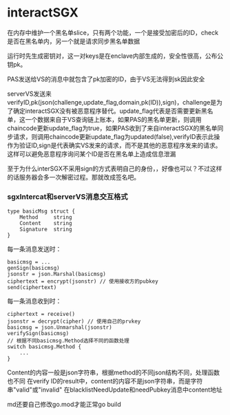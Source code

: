 # interactSGX

在内存中维护一个黑名单slice，只有两个功能，一个是接受加密后的ID，check是否在黑名单内，另一个就是请求同步黑名单数据

运行时先生成密钥对，这一对keys是在enclave内部生成的，安全性很高，公布公钥pk。

PAS发送给VS的消息中就包含了pk加密的ID，由于VS无法得到sk因此安全

serverVS发送来verifyID,pk(json(challenge,update_flag,domain,pk(ID)),sign)，challenge是为了确定interactSGX没有被恶意程序替代。update_flag代表是否需要更新黑名单，这一个数据来自于VS查询链上账本，如果PAS的黑名单更新，则调用chaincode更新update_flag为true，如果PAS收到了来自interactSGX的黑名单同步请求，则调用chaincode更新update_flag为updated(false),verifyID表示此操作为验证ID,sign是代表确实VS发来的请求，而不是其他的恶意程序发来的请求。这样可以避免恶意程序询问某个ID是否在黑名单上造成信息泄漏

至于为什么interSGX不采用sign的方式表明自己的身份，，好像也可以？不过这样的话服务器会多一次解密过程。那就改成签名吧。

### sgxIntercat和serverVS消息交互格式
```
type basicMsg struct {
	Method     string
	Content    string
    Signature  string
}
```
每一条消息发送时：
```
basicmsg = ...
genSign(basicmsg)
jsonstr = json.Marshal(basicmsg)
ciphertext = encrypt(jsonstr) // 使用接收方的pubkey
send(ciphertext)
```
每一条消息收到时：
```
ciphertext = receive()
jsonstr = decrypt(cipher) // 使用自己的prvkey
basicmsg = json.Unmarshal(jsonstr)
verifySign(basicmsg)
// 根据不同basicmsg.Method选择不同的函数处理
switch basicmsg.Method {
    ...
}
```
Content的内容一般是json字符串，根据method的不同json结构不同，处理函数也不同
在verify ID的result中，content的内容不是json字符串，而是字符串"valid"或"invalid"
在blacklistNeedUpdate和needPubkey消息中content地址

md还要自己修改go.mod才能正常go build